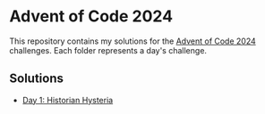 # Advent of Code 2024

This repository contains my solutions for the [Advent of Code 2024](https://adventofcode.com/2024) challenges. Each folder represents a day's challenge.

## Solutions

- [Day 1: Historian Hysteria](day-01/README.md)
